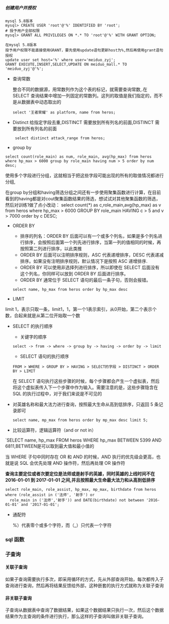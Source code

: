 ##### 创建用户并授权

```mysql
mysql 5.8版本
mysql> CREATE USER 'root'@'%' IDENTIFIED BY 'root';
# 授予用户全部权限
mysql> GRANT ALL PRIVILEGES ON *.* TO 'root'@'%' WITH GRANT OPTION;

在mysql 5.8版本
授予用户权限不能直接使用GRANT，要先使用update语句更新host为%,然后再使用grant语句授权
update user set host='%' where user='meiduo_zyj';
GRANT EXECUTE,INSERT,SELECT,UPDATE ON meiduo_mall.* TO 'meiduo_zyj'@'%';
```

* 查询常数

  整合不同的数据源，用常数列作为这个表的标记，就需要查询常数,.在 SELECT 查询结果中增加一列固定的常数列。这列的取值是我们指定的，而不是从数据表中动态取出的

  `select '王者荣耀' as platform, name from heros;`

* Distinct 给指定字段去重,DISTINCT 需要放到所有列名的前面,DISTINCT 需要放到所有列名的前面

  ` select distinct attack_range from heros;`

* group by

``````mysql
select count(role_main) as num, role_main, avg(hp_max) from heros where hp_max > 6000 group by role_main having num > 5 order by num desc;
``````



使用多个字段进行分组，这就相当于把这些字段可能出现的所有的取值情况都进行分组,

在group by分组和having筛选分组之间还有一步使用聚集函数进行计算，在目前看到的having都是对cout聚集函数结果的筛选，想试试对其他聚集函数的筛选，然后对训练1做了点小改动：
select count(*) as c,role_main,avg(hp_max) as v from heros where hp_max > 6000 GROUP BY role_main HAVING c > 5 and v > 7000 order by c DESC;

* ORDER BY 

  * 排序的列名：ORDER BY 后面可以有一个或多个列名，如果是多个列名进行排序，会按照后面第一个列先进行排序，当第一列的值相同的时候，再按照第二列进行排序，以此类推
  * ORDER BY 后面可以注明排序规则，ASC 代表递增排序，DESC 代表递减排序。如果没有注明排序规则，默认情况下是按照 ASC 递增排序.
  * ORDER BY 可以使用非选择列进行排序，所以即使在 SELECT 后面没有这个列名，你同样可以放到 ORDER BY 后面进行排序。
  * ORDER BY 通常位于 SELECT 语句的最后一条子句，否则会报错。

  ```select name, hp_max from heros order by hp_max desc```

*  LIMIT

  limit 1，表示只取一条，limit1，1，第一个1表示索引，从0开始，第二个表示个数，合起来就是从第二位开始取一个数

* SELECT 的执行顺序

  * 关键字的顺序

  ```mysql
  select -> from -> where -> group by -> having -> order by -> limit
  ```

  * SELECT 语句的执行顺序

  ```
  FROM > WHERE > GROUP BY > HAVING > SELECT的字段 > DISTINCT > ORDER BY > LIMIT
  ```

  在 SELECT 语句执行这些步骤的时候，每个步骤都会产生一个虚拟表，然后将这个虚拟表传入下一个步骤中作为输入。需要注意的是，这些步骤隐含在 SQL 的执行过程中，对于我们来说是不可见的

* 对英雄名称和最大法力进行查询，按照最大生命从高到低排序，只返回 5 条记录即可

  `select name, mp_max from heros order by mp_max desc limit 5;`

* 比较运算符，逻辑运算符（and or not in）

`SELECT name, hp_max FROM heros WHERE hp_max BETWEEN 5399 AND 6811,BETWEEN是可以取到最大值和最小值的

当 WHERE 子句中同时存在 OR 和 AND 的时候，AND 执行的优先级会更高，也就是说 SQL 会优先处理 AND 操作符，然后再处理 OR 操作符

**查询主要定位或者次要定位是法师或是射手的英雄，同时英雄的上线时间不在 2016-01-01 到 2017-01-01 之间,并且按照最大生命最大法力和从高到低排序**

```mysql
select role_main, role_assist, hp_max, mp_max, birthdate from heros where (role_assist in ('法师', '射手') or
  role_main in ('法师','射手')) and DATE(birthdate) not between '2016-01-01' and '2017-01-01';
```

* 通配符

  %）代表零个或多个字符，而（_）只代表一个字符

  

### sql 函数

### 子查询

#### 关联子查询

如果子查询需要执行多次，即采用循环的方式，先从外部查询开始，每次都传入子查询进行查询，然后再将结果反馈给外部，这种嵌套的执行方式就称为关联子查询

#### 非关联子查询

子查询从数据表中查询了数据结果，如果这个数据结果只执行一次，然后这个数据结果作为主查询的条件进行执行，那么这样的子查询叫做非关联子查询。



